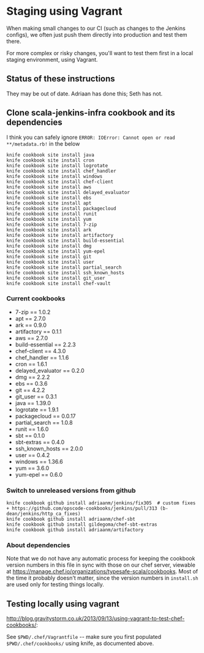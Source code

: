 # Staging using Vagrant

When making small changes to our CI (such as changes to the Jenkins
configs), we often just push them directly into production and test
them there.

For more complex or risky changes, you'll want to test them first in a
local staging environment, using Vagrant.

## Status of these instructions

They may be out of date.  Adriaan has done this; Seth has not.

## Clone scala-jenkins-infra cookbook and its dependencies

I think you can safely ignore `ERROR: IOError: Cannot open or read **/metadata.rb!` in the below

```
knife cookbook site install java
knife cookbook site install cron
knife cookbook site install logrotate
knife cookbook site install chef_handler
knife cookbook site install windows
knife cookbook site install chef-client
knife cookbook site install aws
knife cookbook site install delayed_evaluator
knife cookbook site install ebs
knife cookbook site install apt
knife cookbook site install packagecloud
knife cookbook site install runit
knife cookbook site install yum
knife cookbook site install 7-zip
knife cookbook site install ark
knife cookbook site install artifactory
knife cookbook site install build-essential
knife cookbook site install dmg
knife cookbook site install yum-epel
knife cookbook site install git
knife cookbook site install user
knife cookbook site install partial_search
knife cookbook site install ssh_known_hosts
knife cookbook site install git_user
knife cookbook site install chef-vault
```

### Current cookbooks

 - 7-zip               ==  1.0.2
 - apt                 ==  2.7.0
 - ark                 ==  0.9.0
 - artifactory         ==  0.1.1
 - aws                 ==  2.7.0
 - build-essential     ==  2.2.3
 - chef-client         ==  4.3.0
 - chef_handler        ==  1.1.6
 - cron                ==  1.6.1
 - delayed_evaluator   ==  0.2.0
 - dmg                 ==  2.2.2
 - ebs                 ==  0.3.6
 - git                 ==  4.2.2
 - git_user            ==  0.3.1
 - java                ==  1.39.0
 - logrotate           ==  1.9.1
 - packagecloud        ==  0.0.17
 - partial_search      ==  1.0.8
 - runit               ==  1.6.0
 - sbt                 ==  0.1.0
 - sbt-extras          ==  0.4.0
 - ssh_known_hosts     ==  2.0.0
 - user                ==  0.4.2
 - windows             ==  1.36.6
 - yum                 ==  3.6.0
 - yum-epel            ==  0.6.0

### Switch to unreleased versions from github

```
knife cookbook github install adriaanm/jenkins/fix305  # custom fixes + https://github.com/opscode-cookbooks/jenkins/pull/313 (b-dean/jenkins/http_ca_fixes)
knife cookbook github install adriaanm/chef-sbt
knife cookbook github install gildegoma/chef-sbt-extras
knife cookbook github install adriaanm/artifactory
```

### About dependencies

Note that we do not have any automatic process for keeping
the cookbook version numbers in this file in sync with
those on our chef server, viewable at
https://manage.chef.io/organizations/typesafe-scala/cookbooks.
Most of the time it probably doesn't matter, since the version
numbers in `install.sh` are used only for testing things locally.

## Testing locally using vagrant

http://blog.gravitystorm.co.uk/2013/09/13/using-vagrant-to-test-chef-cookbooks/:

See `$PWD/.chef/Vagrantfile` -- make sure you first populated `$PWD/.chef/cookbooks/` using knife,
as documented above.
